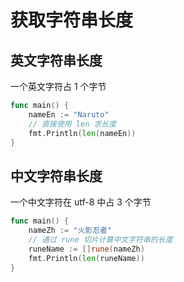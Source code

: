 # 获取字符串长度

## 英文字符串长度

一个英文字符占 1 个字节

```go
func main() {
    nameEn := "Naruto"
    // 直接使用 len 求长度
    fmt.Println(len(nameEn))
}
```

## 中文字符串长度

一个中文字符在 utf-8 中占 3 个字节

```go
func main() {
    nameZh := "火影忍者"
    // 通过 rune 切片计算中文字符串的长度
    runeName := []rune(nameZh)
    fmt.Println(len(runeName))
}
```
